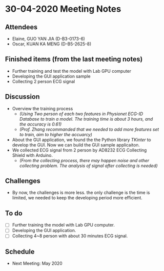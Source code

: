 # 30-04-2020 Meeting Notes

## Attendees
- Elaine, GUO YAN JIA (D-B3-0173-6)
- Oscar, KUAN KA MENG (D-B5-2625-8)

## Finished items (from the last meeting notes)
- Further training and test the model with Lab GPU computer
- Developing the GUI application sample
- Collecting 2 person ECG signal

## Discussion
- Overview the training process 
  - *(Using Two person of each two features in Physionet ECG-ID Database to train a model. The training time is about 3 hours, and the accuracy is 0.61)*
  - *(Prof. Zhang recommanded that we needed to add more features set to train, aim to higher the accuarcy)*
- About the GUI application, we found the the Python library *TKinter* to develop the GUI. Now we can build the GUI sample applicaiton.
- We collected ECG signal from 2 person by AD8232 ECG Collecting Shield with Arduino.
  - *(From the collecting process, there may happen noise and other collecting problem. The analysis of signal after collecting is needed)*

## Challenges
- By now, the challenges is more less. the only challenge is the time is limited, we needed to keep the developing period more efficient.

## To do
- [ ] Further training the model with Lab GPU computer.
- [ ] Developing the GUI application.
- [ ] Collecting 4~8 person with about 30 minutes ECG signal.

## Schedule
- Next Meeting: May 2020
